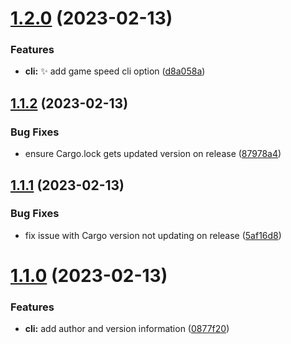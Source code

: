 # [1.2.0](https://github.com/Pragma8123/game-of-life/compare/v1.1.2...v1.2.0) (2023-02-13)


### Features

* **cli:** :sparkles: add game speed cli option ([d8a058a](https://github.com/Pragma8123/game-of-life/commit/d8a058a58d8daddfc141477e8942d7a3097f206a))

## [1.1.2](https://github.com/Pragma8123/game-of-life/compare/v1.1.1...v1.1.2) (2023-02-13)


### Bug Fixes

* ensure Cargo.lock gets updated version on release ([87978a4](https://github.com/Pragma8123/game-of-life/commit/87978a4fcf14f462578972427f52eff0816728bc))

## [1.1.1](https://github.com/Pragma8123/game-of-life/compare/v1.1.0...v1.1.1) (2023-02-13)


### Bug Fixes

* fix issue with Cargo version not updating on release ([5af16d8](https://github.com/Pragma8123/game-of-life/commit/5af16d879a995415c1e1abc1122ac1c8d9e8ef62))

# [1.1.0](https://github.com/Pragma8123/game-of-life/compare/v1.0.0...v1.1.0) (2023-02-13)


### Features

* **cli:** add author and version information ([0877f20](https://github.com/Pragma8123/game-of-life/commit/0877f206559fb7ade118cf4320d69e9f80745f33))
